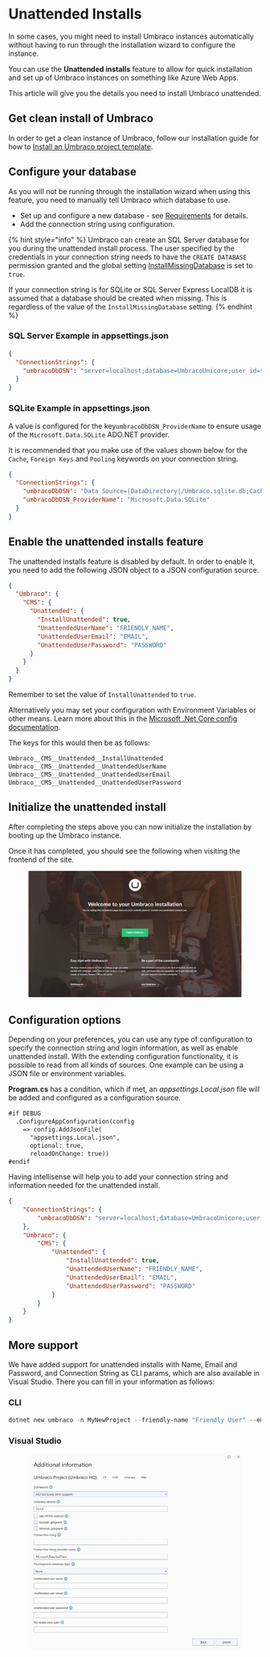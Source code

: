 # Unattended Installs

In some cases, you might need to install Umbraco instances automatically without having to run through the installation wizard to configure the instance.

You can use the **Unattended installs** feature to allow for quick installation and set up of Umbraco instances on something like Azure Web Apps.

This article will give you the details you need to install Umbraco unattended.

## Get clean install of Umbraco

In order to get a clean instance of Umbraco, follow our installation guide for how to [Install an Umbraco project template](install-umbraco-with-templates.md#install-umbraco-with-net-cli).

## Configure your database

As you will not be running through the installation wizard when using this feature, you need to manually tell Umbraco which database to use.

* Set up and configure a new database - see [Requirements](../requirements.md#hosting) for details.
* Add the connection string using configuration.

{% hint style="info" %}
Umbraco can create an SQL Server database for you during the unattended install process. The user specified by the credentials in your connection string needs to have the `CREATE DATABASE` permission granted and the global setting [InstallMissingDatabase](../../../reference/configuration/globalsettings.md#install-missing-database) is set to `true`.

If your connection string is for SQLite or SQL Server Express LocalDB it is assumed that a database should be created when missing. This is regardless of the value of the `InstallMissingDatabase` setting.
{% endhint %}

### SQL Server Example in appsettings.json

```json
{
  "ConnectionStrings": {
    "umbracoDbDSN": "server=localhost;database=UmbracoUnicore;user id=sa;password='P@ssw0rd'"
  }
}
```

### SQLite Example in appsettings.json

A value is configured for the key`umbracoDbDSN_ProviderName` to ensure usage of the `Microsoft.Data.SQLite` ADO.NET provider.

It is recommended that you make use of the values shown below for the `Cache`, `Foreign Keys` and `Pooling` keywords on your connection string.

```json
{
  "ConnectionStrings": {
    "umbracoDbDSN": "Data Source=|DataDirectory|/Umbraco.sqlite.db;Cache=Shared;Foreign Keys=True;Pooling=True",
    "umbracoDbDSN_ProviderName": "Microsoft.Data.SQLite"
  }
}
```

## Enable the unattended installs feature

The unattended installs feature is disabled by default. In order to enable it, you need to add the following JSON object to a JSON configuration source.

```json
{
  "Umbraco": {
    "CMS": {
      "Unattended": {
        "InstallUnattended": true,
        "UnattendedUserName": "FRIENDLY_NAME",
        "UnattendedUserEmail": "EMAIL",
        "UnattendedUserPassword": "PASSWORD"
      }
    }
  }
}
```

Remember to set the value of `InstallUnattended` to `true`.

Alternatively you may set your configuration with Environment Variables or other means. Learn more about this in the [Microsoft .Net Core config documentation](https://docs.microsoft.com/en-us/aspnet/core/fundamentals/configuration/?view=aspnetcore-5.0#environment-variables).

The keys for this would then be as follows:

```
Umbraco__CMS__Unattended__InstallUnattended
Umbraco__CMS__Unattended__UnattendedUserName
Umbraco__CMS__Unattended__UnattendedUserEmail
Umbraco__CMS__Unattended__UnattendedUserPassword
```

## Initialize the unattended install

After completing the steps above you can now initialize the installation by booting up the Umbraco instance.

Once it has completed, you should see the following when visiting the frontend of the site.

<figure><img src="../../../../../10/umbraco-cms/fundamentals/setup/install/images/unattended/final-screen.png" alt=""><figcaption></figcaption></figure>

## Configuration options

Depending on your preferences, you can use any type of configuration to specify the connection string and login information, as well as enable unattended install. With the extending configuration functionality, it is possible to read from all kinds of sources. One example can be using a JSON file or environment variables.

**Program.cs** has a condition, which if met, an _appsettings.Local.json_ file will be added and configured as a configuration source.

```
#if DEBUG
  .ConfigureAppConfiguration(config
    => config.AddJsonFile(
      "appsettings.Local.json",
      optional: true,
      reloadOnChange: true))
#endif
```

Having intellisense will help you to add your connection string and information needed for the unattended install.

```json
{
    "ConnectionStrings": {
        "umbracoDbDSN": "server=localhost;database=UmbracoUnicore;user id=sa;password='P@ssw0rd'"
    },
    "Umbraco": {
        "CMS": {
            "Unattended": {
                "InstallUnattended": true,
                "UnattendedUserName": "FRIENDLY_NAME",
                "UnattendedUserEmail": "EMAIL",
                "UnattendedUserPassword": "PASSWORD"
            }
        }
    }
}
```

## More support

We have added support for unattended installs with Name, Email and Password, and Connection String as CLI params, which are also available in Visual Studio. There you can fill in your information as follows:

### CLI

```powershell
dotnet new umbraco -n MyNewProject --friendly-name "Friendly User" --email user@email.com --password password1234 --connection-string "Server=(localdb)\Umbraco;Database=MyDatabase;Integrated Security=true" --version 10.0.0
```

### Visual Studio

<figure><img src="../../../.gitbook/assets/Additional_Info (1).jpg" alt=""><figcaption></figcaption></figure>
